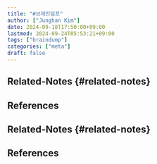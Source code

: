 ```yaml
---
title: "#브레인덤프"
author: ["Junghan Kim"]
date: 2024-09-18T17:50:00+09:00
lastmod: 2024-09-24T05:53:21+09:00
tags: ["braindump"]
categories: ["meta"]
draft: false
---
```


<!--more-->


## Related-Notes {#related-notes}

## References

<style>.csl-entry{text-indent: -1.5em; margin-left: 1.5em;}</style><div class="csl-bib-body">
</div>


## Related-Notes {#related-notes}

## References

<style>.csl-entry{text-indent: -1.5em; margin-left: 1.5em;}</style><div class="csl-bib-body">
</div>
